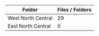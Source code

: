 | Folder             |   Files / Folders |
|--------------------|-------------------|
| West North Central |                29 |
| East North Central |                 0 |